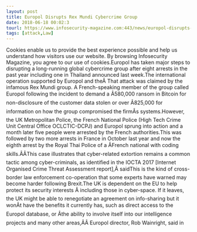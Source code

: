 ```yaml
---
layout: post
title: Europol Disrupts Rex Mundi Cybercrime Group
date: 2018-06-18 00:02:3
tourl: https://www.infosecurity-magazine.com:443/news/europol-disrupts-rex-mundi/
tags: [attack,Law]
---
```

Cookies enable us to provide the best experience possible and help us understand how visitors use our website. By browsing Infosecurity Magazine, you agree to our use of cookies.Europol has taken major steps to disrupting a long-running global cybercrime group after eight arrests in the past year including one in Thailand announced last week.The international operation supported by Europol and theÂ That attack was claimed by the infamous Rex Mundi group. A French-speaking member of the group called Europol following the incident to demand a Â580,000 ransom in Bitcoin for non-disclosure of the customer data stolen or over Â825,000 for information on how the group compromised the firmÂs systems.However, the UK Metropolitan Police, the French National Police (High Tech Crime Unit Central Office OCLCTIC-DCPJ) and Europol sprung into action and a month later five people were arrested by the French authorities.This was followed by two more arrests in France in October last year and now the eighth arrest by the Royal Thai Police of a ÂFrench national with coding skills.ÂÂThis case illustrates that cyber-related extortion remains a common tactic among cyber-criminals, as identified in the IOCTA 2017 [Internet Organised Crime Threat Assessment report],Â saidThis is the kind of cross-border law enforcement co-operation that some experts have warned may become harder following Brexit.The UK is dependent on the EU to help protect its security interests Â including those in cyber-space. If it leaves, the UK might be able to renegotiate an agreement on info-sharing but it wonÂt have the benefits it currently has, such as direct access to the Europol database, or Âthe ability to involve itself into our intelligence projects and many other areas,ÂÂ Europol director, Rob Wainright, said in 